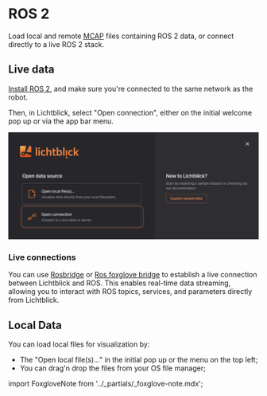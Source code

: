 # ROS 2

Load local and remote [MCAP](../connecting-to-data/mcap.md) files containing ROS 2 data, or connect directly to a live ROS 2 stack.

## Live data

[Install ROS 2](https://wiki.ros.org/ROS/Installation), and make sure you're connected to the same network as the robot.

Then, in Lichtblick, select "Open connection", either on the initial welcome pop up or via the app bar menu.

![open-connection](images/open-connection.png)

### Live connections

You can use [Rosbridge](../connecting-to-data/rosbridge.md) or [Ros foxglove bridge](https://docs.foxglove.dev/docs/connecting-to-data/ros-foxglove-bridge) to establish a live connection between Lichtblick and ROS. This enables real-time data streaming, allowing you to interact with ROS topics, services, and parameters directly from Lichtblick.

## Local Data

You can load local files for visualization by:

- The "Open local file(s)..." in the initial pop up or the menu on the top left;
- You can drag'n drop the files from your OS file manager;

import FoxgloveNote from '../\_partials/\_foxglove-note.mdx';

<FoxgloveNote />

